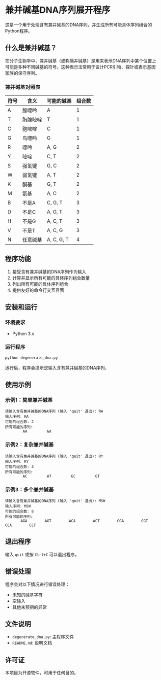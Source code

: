 # 兼并碱基DNA序列展开程序

这是一个用于处理含有兼并碱基的DNA序列，并生成所有可能具体序列组合的Python程序。

## 什么是兼并碱基？

在分子生物学中，兼并碱基（或称简并碱基）是用来表示DNA序列中某个位置上可能是多种不同碱基的符号。这种表示法常用于设计PCR引物、探针或表示基因家族的保守序列。

### 兼并碱基对照表

| 符号 | 含义       | 可能的碱基 | 组合数 |
|------|------------|------------|--------|
| A    | 腺嘌呤     | A          | 1      |
| T    | 胸腺嘧啶   | T          | 1      |
| C    | 胞嘧啶     | C          | 1      |
| G    | 鸟嘌呤     | G          | 1      |
| R    | 嘌呤       | A, G       | 2      |
| Y    | 嘧啶       | C, T       | 2      |
| S    | 强氢键     | G, C       | 2      |
| W    | 弱氢键     | A, T       | 2      |
| K    | 酮基       | G, T       | 2      |
| M    | 氨基       | A, C       | 2      |
| B    | 不是A      | C, G, T    | 3      |
| D    | 不是C      | A, G, T    | 3      |
| H    | 不是G      | A, C, T    | 3      |
| V    | 不是T      | A, C, G    | 3      |
| N    | 任意碱基   | A, C, G, T | 4      |

## 程序功能

1. 接受含有兼并碱基的DNA序列作为输入
2. 计算并显示所有可能的具体序列组合数量
3. 列出所有可能的具体序列组合
4. 提供友好的命令行交互界面

## 安装和运行

### 环境要求

- Python 3.x

### 运行程序

```bash
python degenerate_dna.py
```

运行后，程序会提示您输入含有兼并碱基的DNA序列。

## 使用示例

### 示例1：简单兼并碱基
```
请输入含有兼并碱基的DNA序列 (输入 'quit' 退出): RA
输入序列: RA
可能的组合数: 2
所有可能的序列:
        AA         GA
```

### 示例2：复杂兼并碱基
```
请输入含有兼并碱基的DNA序列 (输入 'quit' 退出): RY
输入序列: RY
可能的组合数: 4
所有可能的序列:
        AC         AT         GC         GT
```

### 示例3：多个兼并碱基
```
请输入含有兼并碱基的DNA序列 (输入 'quit' 退出): MSW
输入序列: MSW
可能的组合数: 8
所有可能的序列:
       AGA        AGT        ACA        ACT        CGA        CGT        CCA        CCT
```

## 退出程序

输入 `quit` 或按 `Ctrl+C` 可以退出程序。

## 错误处理

程序会对以下情况进行错误处理：
- 未知的碱基字符
- 空输入
- 其他未预期的异常

## 文件说明

- `degenerate_dna.py`: 主程序文件
- `README.md`: 说明文档

## 许可证

本项目为开源软件，可用于任何目的。